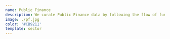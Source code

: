 ```yaml
---
name: Public Finance
description: We curate Public Finance data by following the flow of funds through budgets all the way through to public procurements. We are working on open source tools tools to track, visualize, and analyze this information. 
image: ./pf.jpg
color: '#CB9211'
template: sector
---
```

